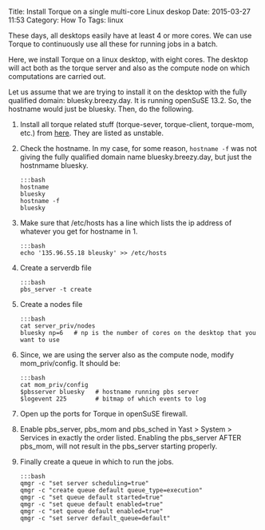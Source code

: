 Title: Install Torque on a single multi-core Linux deskop
Date: 2015-03-27 11:53
Category: How To
Tags: linux


These days, all desktops easily have at least 4 or more cores.
We can use Torque to continuously use all these for running jobs in a batch.

Here, we install Torque on a linux desktop, with eight cores.
The desktop will act both as the torque server and also as the compute node on which computations are carried out.

Let us assume that we are trying to install it on the desktop with the fully qualified domain: bluesky.breezy.day. It is running openSuSE 13.2.
So, the hostname would just be bluesky. Then, do the following.

1.  Install all torque related stuff (torque-sever, torque-client, torque-mom, etc.) from [here](https://software.opensuse.org/package/torque). They are listed as unstable.

1.  Check the hostname. In my case, for some reason, ```hostname -f``` was not giving the fully qualified domain name bluesky.breezy.day, but just the hostnmame bluesky.

        :::bash
        hostname
        bluesky
        hostname -f
        bluesky

1.  Make sure that /etc/hosts has a line which lists the ip address of whatever you get for hostname in 1.

        :::bash
        echo '135.96.55.18 bleusky' >> /etc/hosts

1.  Create a serverdb file

        :::bash
        pbs_server -t create

1.  Create a nodes file

        :::bash
        cat server_priv/nodes
        bluesky np=6   # np is the number of cores on the desktop that you want to use

1.  Since, we are using the server also as the compute node, modify mom_priv/config. It should be:

        :::bash
        cat mom_priv/config   
        $pbsserver bluesky   # hostname running pbs server
        $logevent 225        # bitmap of which events to log

1.  Open up the ports for Torque in openSuSE firewall.

1.  Enable pbs_server, pbs_mom and pbs_sched in Yast > System > Services in exactly the order listed.
    Enabling the pbs_server AFTER pbs_mom, will not result in the pbs_server starting properly.

1.  Finally create a queue in which to run the jobs.

        :::bash
        qmgr -c "set server scheduling=true"
        qmgr -c "create queue default queue_type=execution"
        qmgr -c "set queue default started=true"
        qmgr -c "set queue default enabled=true"
        qmgr -c "set queue default enabled=true"
        qmgr -c "set server default_queue=default"
